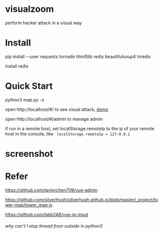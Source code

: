 # visualzoom
perform hacker attack in a visual way

# Install

pip install --user requests tornado html5lib redis beautifulsoup4 hiredis



install redis

# Quick Start

python3 map.py -s



open http://localhost/#/ to see visual attack,
[demo](https://www.dropbox.com/s/aciikupk71b6kj3/demo.mp4?dl=0)


open http://localhost/#/admin to manage admin



if run in a remote host, set localStorage.remoteIp to the ip of your remote host in the console, like ` localStorage.remoteIp = 127.0.0.1`



# screenshot

# Refer

https://github.com/taylorchen709/vue-admin

https://github.com/silverHugh/silverhugh.github.io/blob/master/_project/tower-map/tower_map.js

https://github.com/lakb248/vue-ip-input



###### why can't I stop thread from outside in python3


